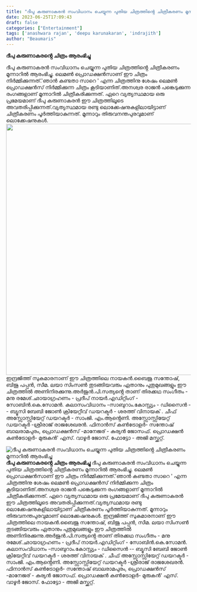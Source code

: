 ```yaml
---
title: "ദീപു കരുണാകരൻ സംവിധാനം ചെയ്യുന്ന പുതിയ ചിത്രത്തിൻ്റെ ചിത്രീകരണം മൂന്നാറിൽ ആരംഭിച്ചു"
date: 2023-06-25T17:09:43
draft: false
categories: ["Entertainment"]
tags: ['anashwara rajan', 'deepu karunakaran', 'indrajith']
author: "Beaumaris"
---
```


<strong>ദീപു കരുണാകരൻ്റെ ചിത്രം ആരംഭിച്ചു</strong>

ദീപു കരുണാകരൻ സംവിധാനം ചെയ്യുന്ന പുതിയ ചിത്രത്തിൻ്റെ ചിത്രീകരണം മൂന്നാറിൽ ആരംഭിച്ചു. ലെമൺ പ്രൊഡക്ഷൻസാണ് ഈ ചിത്രം നിർമ്മിക്കുന്നത്.'ഞാൻ കണ്ടതാ സാറെ ' എന്ന ചിത്രത്തിനു ശേഷം ലെമൺ പ്രൊഡക്ഷൻസ് നിർമ്മിക്കുന്ന ചിത്രം കൂടിയാണിത്.അനശ്വര രാജൻ പങ്കെടുക്കുന്ന രംഗങ്ങളാണ് മൂന്നാറിൽ ചിത്രീകരിക്കുന്നത്. ഏറെ വ്യത്യസ്ഥമായ ഒരു പ്രമേയമാണ് ദീപു കരുണാകരൻ ഈ ചിത്രത്തിലൂടെ അവതരിപ്പിക്കുന്നത്.വ്യത്യസ്ഥമായ രണ്ടു ലൊക്കേഷനുകളിലായിട്ടാണ് ചിത്രീകരണം പൂർത്തിയാകുന്നത്. മൂന്നാറും തിരുവനന്തപുരവുമാണ് ലൊക്കേഷനുകൾ. <a href="https://cdn.boolokam.com/articles/2023/06/dqqqwww.jpg"><img class="size-full wp-image-400984 aligncenter" src="https://cdn.boolokam.com/articles/2023/06/dqqqwww.jpg" alt="" width="1024" height="683" /></a>ഇന്ദ്രജിത്ത് സുകമാരനാണ് ഈ ചിത്രത്തിലെ നായകൻ.ബൈജു സന്തോഷ്, ബിജു പപ്പൻ, സീമ. ലയാ സിംസൺ തുടങ്ങിയവരും ഏതാനും പുതുമുഖങ്ങളും ഈ ചിത്രത്തിൽ അണിനിരക്കുന്നു.അർജുൻ.പി.സത്യൻ്റെ താണ് തിരക്കഥ സംഗീതം - മനു രമേശ്.ഛായാഗ്രഹണം - പ്രദീപ് നായർ.എഡിറ്റിംഗ് - സോബിൻ.കെ.സോമൻ.
കലാസംവിധാനം -സാബുറാം.കോസ്റ്റ്യം - ഡിസൈൻ -- ബ്യൂസി ബേബി ജോൺ ക്രിയേറ്റീവ് ഡയറക്ടർ - ശരത്ത് വിനായക് . ചീഫ് അസ്സോസ്സിയേറ്റ് ഡയറക്ടർ - സാംജി. എം.ആൻ്റെണി. അസ്സോസ്സിയേറ്റ് ഡയറക്ടർ -ശ്രീരാജ് രാജശേഖരൻ. ഫിനാൻസ് കൺട്രോളർ- സന്തോഷ് ബാലരാമപുരം, പ്രൊഡക്ഷൻസ് -മാനേജര് - കുര്യൻ ജോസഫ്. പ്രൊഡക്ഷൻ കൺട്രോളർ- മുരുകൻ' എസ്.
വാഴൂർ ജോസ്.
ഫോട്ടോ - അജി മസ്ക്കറ്റ്.


![ദീപു കരുണാകരൻ സംവിധാനം ചെയ്യുന്ന പുതിയ ചിത്രത്തിൻ്റെ ചിത്രീകരണം മൂന്നാറിൽ ആരംഭിച്ചു](https://cdn.boolokam.com/articles/2023/06/dqqqwww.jpg)**ദീപു കരുണാകരൻ്റെ ചിത്രം ആരംഭിച്ചു** ദീപു കരുണാകരൻ സംവിധാനം ചെയ്യുന്ന പുതിയ ചിത്രത്തിൻ്റെ ചിത്രീകരണം മൂന്നാറിൽ ആരംഭിച്ചു. ലെമൺ പ്രൊഡക്ഷൻസാണ് ഈ ചിത്രം നിർമ്മിക്കുന്നത്.'ഞാൻ കണ്ടതാ സാറെ ' എന്ന ചിത്രത്തിനു ശേഷം ലെമൺ പ്രൊഡക്ഷൻസ് നിർമ്മിക്കുന്ന ചിത്രം കൂടിയാണിത്.അനശ്വര രാജൻ പങ്കെടുക്കുന്ന രംഗങ്ങളാണ് മൂന്നാറിൽ ചിത്രീകരിക്കുന്നത്. ഏറെ വ്യത്യസ്ഥമായ ഒരു പ്രമേയമാണ് ദീപു കരുണാകരൻ ഈ ചിത്രത്തിലൂടെ അവതരിപ്പിക്കുന്നത്.വ്യത്യസ്ഥമായ രണ്ടു ലൊക്കേഷനുകളിലായിട്ടാണ് ചിത്രീകരണം പൂർത്തിയാകുന്നത്. മൂന്നാറും തിരുവനന്തപുരവുമാണ് ലൊക്കേഷനുകൾ. [](https://cdn.boolokam.com/articles/2023/06/dqqqwww.jpg)ഇന്ദ്രജിത്ത് സുകമാരനാണ് ഈ ചിത്രത്തിലെ നായകൻ.ബൈജു സന്തോഷ്, ബിജു പപ്പൻ, സീമ. ലയാ സിംസൺ തുടങ്ങിയവരും ഏതാനും പുതുമുഖങ്ങളും ഈ ചിത്രത്തിൽ അണിനിരക്കുന്നു.അർജുൻ.പി.സത്യൻ്റെ താണ് തിരക്കഥ സംഗീതം - മനു രമേശ്.ഛായാഗ്രഹണം - പ്രദീപ് നായർ.എഡിറ്റിംഗ് - സോബിൻ.കെ.സോമൻ. കലാസംവിധാനം -സാബുറാം.കോസ്റ്റ്യം - ഡിസൈൻ -- ബ്യൂസി ബേബി ജോൺ ക്രിയേറ്റീവ് ഡയറക്ടർ - ശരത്ത് വിനായക് . ചീഫ് അസ്സോസ്സിയേറ്റ് ഡയറക്ടർ - സാംജി. എം.ആൻ്റെണി. അസ്സോസ്സിയേറ്റ് ഡയറക്ടർ -ശ്രീരാജ് രാജശേഖരൻ. ഫിനാൻസ് കൺട്രോളർ- സന്തോഷ് ബാലരാമപുരം, പ്രൊഡക്ഷൻസ് -മാനേജര് - കുര്യൻ ജോസഫ്. പ്രൊഡക്ഷൻ കൺട്രോളർ- മുരുകൻ' എസ്. വാഴൂർ ജോസ്. ഫോട്ടോ - അജി മസ്ക്കറ്റ്.
